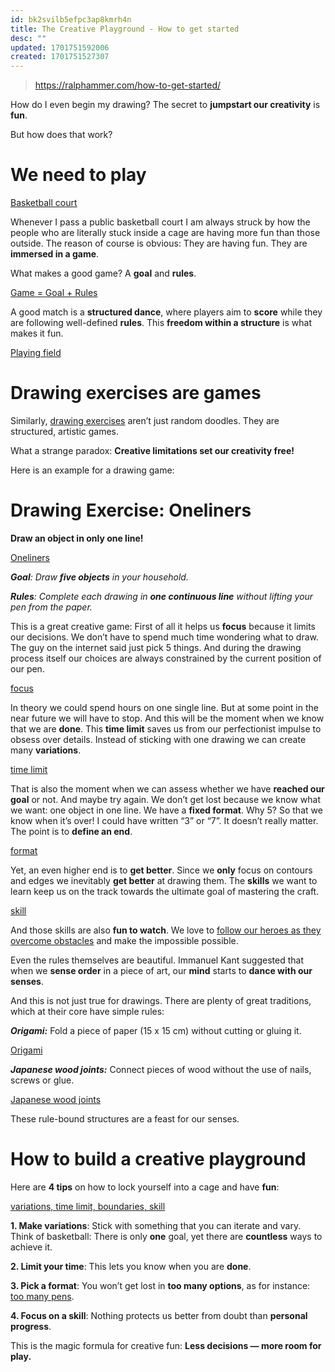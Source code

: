 ```yaml
---
id: bk2svilb5efpc3ap8kmrh4n
title: The Creative Playground - How to get started
desc: ""
updated: 1701751592006
created: 1701751527307
---
```


> https://ralphammer.com/how-to-get-started/

How do I even begin my drawing? The secret to **jumpstart our creativity** is **fun**.

But how does that work?

# **We need to play**

[Basketball court](https://i0.wp.com/ralphammer.com/wp-content/uploads/2023/11/cage2-13.gif?resize=500%2C241&ssl=1)

Whenever I pass a public basketball court I am always struck by how the people who are literally stuck inside a cage are having more fun than those outside. The reason of course is obvious: They are having fun. They are **immersed in a game**.

What makes a good game? A **goal** and **rules**.

[Game = Goal + Rules](https://i0.wp.com/ralphammer.com/wp-content/uploads/2023/11/rulesgoal2.gif?resize=360%2C84&ssl=1)

A good match is a **structured dance**, where players aim to **score** while they are following well-defined **rules**. This **freedom within a structure** is what makes it fun.

[Playing field](https://i0.wp.com/ralphammer.com/wp-content/uploads/2023/11/field5-1.gif?resize=340%2C194&ssl=1)

# **Drawing exercises are games**

Similarly, [drawing exercises](https://ralphammer.com/a-quick-beginners-guide-to-drawing/) aren’t just random doodles. They are structured, artistic games.

What a strange paradox: **Creative limitations set our creativity free!**

Here is an example for a drawing game:

# **Drawing Exercise: Oneliners**

**Draw an object in only one line!**

[Oneliners](https://i0.wp.com/ralphammer.com/wp-content/uploads/2023/11/OneLiners-2.gif?resize=360%2C270&ssl=1)

**_Goal_**_: Draw_ **_five objects_** _in your household._

**_Rules_**_: Complete each drawing in_ **_one continuous line_** _without lifting your pen from the paper._

This is a great creative game: First of all it helps us **focus** because it limits our decisions. We don’t have to spend much time wondering what to draw. The guy on the internet said just pick 5 things. And during the drawing process itself our choices are always constrained by the current position of our pen.

[focus](https://i0.wp.com/ralphammer.com/wp-content/uploads/2023/11/focus2.gif?resize=220%2C100&ssl=1)

In theory we could spend hours on one single line. But at some point in the near future we will have to stop. And this will be the moment when we know that we are **done**. This **time limit** saves us from our perfectionist impulse to obsess over details. Instead of sticking with one drawing we can create many **variations**.

[time limit](https://i0.wp.com/ralphammer.com/wp-content/uploads/2023/11/timeline2.gif?resize=220%2C100&ssl=1)

That is also the moment when we can assess whether we have **reached our goal** or not. And maybe try again. We don’t get lost because we know what we want: one object in one line. We have a **fixed format**. Why 5? So that we know when it’s over! I could have written “3” or “7”. It doesn’t really matter. The point is to **define an end**.

[format](https://i0.wp.com/ralphammer.com/wp-content/uploads/2023/11/format2.gif?resize=220%2C100&ssl=1)

Yet, an even higher end is to **get better**. Since we **only** focus on contours and edges we inevitably **get better** at drawing them. The **skills** we want to learn keep us on the track towards the ultimate goal of mastering the craft.

[skill](https://i0.wp.com/ralphammer.com/wp-content/uploads/2023/11/skill3.gif?resize=220%2C100&ssl=1)

And those skills are also **fun to watch**. We love to [follow our heroes as they overcome obstacles](https://ralphammer.com/is-perfection-boring/) and make the impossible possible.

Even the rules themselves are beautiful. Immanuel Kant suggested that when we **sense order** in a piece of art, our **mind** starts to **dance with our senses**.

And this is not just true for drawings. There are plenty of great traditions, which at their core have simple rules:

**_Origami:_** Fold a piece of paper (15 x 15 cm) without cutting or gluing it.

[Origami](https://i0.wp.com/ralphammer.com/wp-content/uploads/2023/11/origami2-1.gif?resize=240%2C214&ssl=1)

**_Japanese wood joints:_** Connect pieces of wood without the use of nails, screws or glue.

[Japanese wood joints](https://i0.wp.com/ralphammer.com/wp-content/uploads/2023/11/joints2-1.gif?resize=360%2C203&ssl=1)

These rule-bound structures are a feast for our senses.

# **How to build a creative playground**

Here are **4 tips** on how to lock yourself into a cage and have **fun**:

[variations, time limit, boundaries, skill](https://i0.wp.com/ralphammer.com/wp-content/uploads/2023/11/variationstimelimitboundariesskill-1.gif?resize=600%2C144&ssl=1)

**1. Make variations**: Stick with something that you can iterate and vary. Think of basketball: There is only **one** goal, yet there are **countless** ways to achieve it.

**2. Limit your time**: This lets you know when you are **done**.

**3. Pick a format**: You won’t get lost in **too many options**, as for instance: [too many pens](https://ralphammer.com/the-perfect-drawing-tool/).

**4. Focus on a skill**: Nothing protects us better from doubt than **personal progress**.

This is the magic formula for creative fun: **Less decisions — more room for play.**
